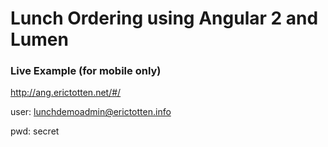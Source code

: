 # Lunch Ordering using Angular 2 and Lumen

### Live Example (for mobile only)
http://ang.erictotten.net/#/

user: lunchdemoadmin@erictotten.info

pwd: secret
